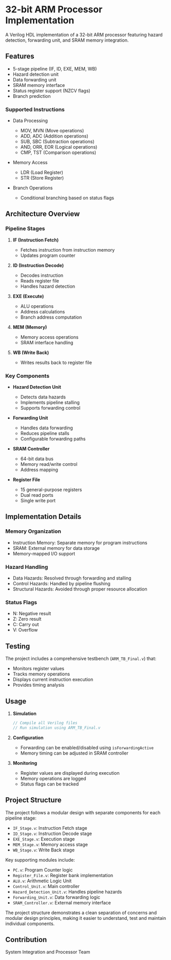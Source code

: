 # 32-bit ARM Processor Implementation

A Verilog HDL implementation of a 32-bit ARM processor featuring hazard detection, forwarding unit, and SRAM memory integration.

## Features

- 5-stage pipeline (IF, ID, EXE, MEM, WB)
- Hazard detection unit
- Data forwarding unit
- SRAM memory interface
- Status register support (NZCV flags)
- Branch prediction

### Supported Instructions

- Data Processing
  - MOV, MVN (Move operations)
  - ADD, ADC (Addition operations)
  - SUB, SBC (Subtraction operations)
  - AND, ORR, EOR (Logical operations)
  - CMP, TST (Comparison operations)
  
- Memory Access
  - LDR (Load Register)
  - STR (Store Register)
  
- Branch Operations
  - Conditional branching based on status flags

## Architecture Overview

### Pipeline Stages

1. **IF (Instruction Fetch)**
   - Fetches instruction from instruction memory
   - Updates program counter

2. **ID (Instruction Decode)**
   - Decodes instruction
   - Reads register file
   - Handles hazard detection

3. **EXE (Execute)**
   - ALU operations
   - Address calculations
   - Branch address computation

4. **MEM (Memory)**
   - Memory access operations
   - SRAM interface handling

5. **WB (Write Back)**
   - Writes results back to register file

### Key Components

- **Hazard Detection Unit**
  - Detects data hazards
  - Implements pipeline stalling
  - Supports forwarding control

- **Forwarding Unit**
  - Handles data forwarding
  - Reduces pipeline stalls
  - Configurable forwarding paths

- **SRAM Controller**
  - 64-bit data bus
  - Memory read/write control
  - Address mapping

- **Register File**
  - 15 general-purpose registers
  - Dual read ports
  - Single write port

## Implementation Details

### Memory Organization
- Instruction Memory: Separate memory for program instructions
- SRAM: External memory for data storage
- Memory-mapped I/O support

### Hazard Handling
- Data Hazards: Resolved through forwarding and stalling
- Control Hazards: Handled by pipeline flushing
- Structural Hazards: Avoided through proper resource allocation

### Status Flags
- N: Negative result
- Z: Zero result
- C: Carry out
- V: Overflow

## Testing

The project includes a comprehensive testbench (`ARM_TB_Final.v`) that:
- Monitors register values
- Tracks memory operations
- Displays current instruction execution
- Provides timing analysis

## Usage

1. **Simulation**
   ```verilog
   // Compile all Verilog files
   // Run simulation using ARM_TB_Final.v
   ```

2. **Configuration**
   - Forwarding can be enabled/disabled using `isForwardingActive`
   - Memory timing can be adjusted in SRAM controller

3. **Monitoring**
   - Register values are displayed during execution
   - Memory operations are logged
   - Status flags can be tracked

## Project Structure

The project follows a modular design with separate components for each pipeline stage:

- `IF_Stage.v`: Instruction Fetch stage
- `ID_Stage.v`: Instruction Decode stage 
- `EXE_Stage.v`: Execution stage
- `MEM_Stage.v`: Memory access stage
- `WB_Stage.v`: Write Back stage

Key supporting modules include:

- `PC.v`: Program Counter logic
- `Register_File.v`: Register bank implementation
- `ALU.v`: Arithmetic Logic Unit
- `Control_Unit.v`: Main controller
- `Hazard_Detection_Unit.v`: Handles pipeline hazards
- `Forwarding_Unit.v`: Data forwarding logic
- `SRAM_Controller.v`: External memory interface

The project structure demonstrates a clean separation of concerns and modular design principles, making it easier to understand, test and maintain individual components.

## Contribution 
System Integration and Processor Team 


